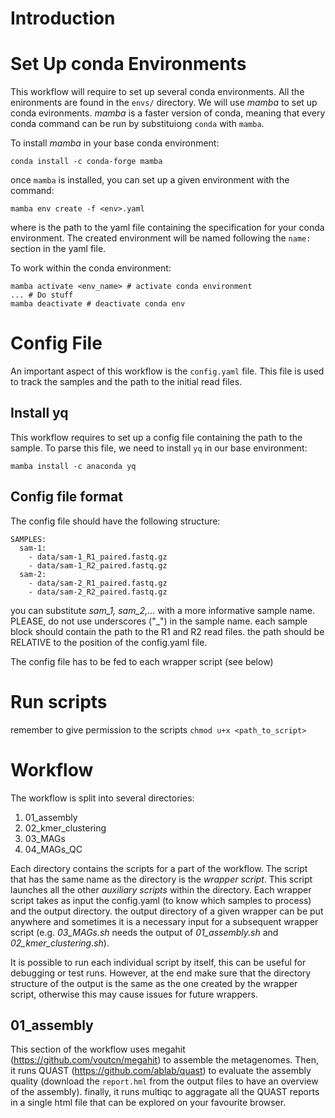 # Introduction


# Set Up conda Environments
This workflow will require to set up several conda environments. All the enironments are found in the `envs/` directory. We will use *mamba* to set up conda evironments. *mamba* is a faster version of conda, meaning that every conda command can be run by substituiong `conda` with `mamba`. 

To install *mamba* in your base conda environment: 
```
conda install -c conda-forge mamba 
```

once `mamba` is installed, you can set up a given environment with the command:
```
mamba env create -f <env>.yaml
```
where <env> is the path to the yaml file containing the specification for your conda environment. The created environment will be named following the `name:` section in the yaml file. 

To work within the conda environment:
```
mamba activate <env_name> # activate conda environment
... # Do stuff
mamba deactivate # deactivate conda env
```

# Config File
An important aspect of this workflow is the `config.yaml` file. This file is used to track the samples and the path to the initial read files. 

## Install yq
This workflow requires to set up a config file containing the path to the sample. To parse this file, we need to install `yq` in our base environment:
```
mamba install -c anaconda yq
```

## Config file format
The config file should have the following structure:
```
SAMPLES:
  sam-1:
    - data/sam-1_R1_paired.fastq.gz
    - data/sam-1_R2_paired.fastq.gz
  sam-2:
    - data/sam-2_R1_paired.fastq.gz
    - data/sam-2_R2_paired.fastq.gz
```
you can substitute *sam_1, sam_2,...* with a more informative sample name. PLEASE, do not use underscores ("_") in the sample name. each sample block should contain the path to the R1 and R2 read files. the path should be RELATIVE to the position of the config.yaml file.

The config file has to be fed to each wrapper script (see below)

# Run scripts
remember to give permission to the scripts `chmod u+x <path_to_script>`

# Workflow
The workflow is split into several directories:

1. 01_assembly
2. 02_kmer_clustering
3. 03_MAGs
4. 04_MAGs_QC

Each directory contains the scripts for a part of the workflow. The script that has the same name as the directory is the *wrapper script*. This script launches all the other *auxiliary scripts* within the directory. Each wrapper script takes as input the config.yaml (to know which samples to process) and the output directory. the output directory of a given wrapper can be put anywhere and sometimes it is a necessary input for a subsequent wrapper script (e.g. *03_MAGs.sh* needs the output of *01_assembly.sh* and *02_kmer_clustering.sh*).

It is possible to run each individual script by itself, this can be useful for debugging or test runs. However, at the end make sure that the directory structure of the output is the same as the one created by the wrapper script, otherwise this may cause issues for future wrappers.

## 01_assembly
This section of the workflow uses megahit (https://github.com/voutcn/megahit) to assemble the metagenomes. Then, it runs QUAST (https://github.com/ablab/quast) to evaluate the assembly quality (download the `report.hml` from the output files to have an overview of the assembly). finally, it runs multiqc to aggragate all the QUAST reports in a single html file that can be explored on your favourite browser.
